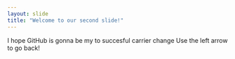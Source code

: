 ```yaml
---
layout: slide
title: "Welcome to our second slide!"
---
```

I hope GitHub is gonna be my to succesful carrier change
Use the left arrow to go back!
